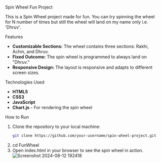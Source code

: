 Spin Wheel Fun Project

This is a Spin Wheel project made for fun. You can try spinning the wheel for N number of times but still the wheel will land on my name only i.e. 'Dhruv'.

Features

- **Customizable Sections:** The wheel contains three sections: Rakhi, Achin, and Dhruv.
- **Fixed Outcome:** The spin wheel is programmed to always land on "Dhruv."
- **Responsive Design:** The layout is responsive and adapts to different screen sizes.

Technologies Used

- **HTML5**
- **CSS3**
- **JavaScript**
- **Chart.js** - For rendering the spin wheel

How to Run

1. Clone the repository to your local machine:
   ```bash
   git clone https://github.com/your-username/spin-wheel-project.git
2. cd FunWheel
3. Open index.html in your browser to see the spin wheel in action.
![Screenshot 2024-08-12 192418](https://github.com/user-attachments/assets/94eae346-6ea8-4d11-9433-2fa93a21c94a)
